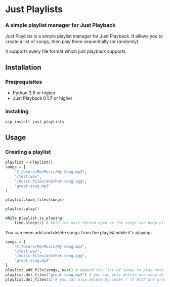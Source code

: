 # Just Playlists
### A simple playlist manager for Just Playback

Just Playlists is a simple playlist manager for Just Playback. It allows you to create a list of songs, then play them sequentially (or randomly).

It supports every file format which just playback supports.


## Installation
### Preqrequisites
- Python 3.6 or higher
- Just Playback 0.1.7 or higher

### Installing

`pip install just_playlists`

## Usage

### Creating a playlist

```python
playlist = Playlist()
songs = [
    "C:/Users/Me/Music/My Song.mp3",
    "/test.wav",
    "/music-files/another-song.ogg",
    "great-song.mp3"
]

playlist.load_files(songs)

playlist.play()

while playlist.is_playing:
    time.sleep(1) # hold the main thread open so the songs can keep playing

```
You can even add and delete songs from the playlist while it's playing:
```python
songs = [
    "C:/Users/Me/Music/My Song.mp3",
    "/test.wav",
    "/music-files/another-song.ogg",
    "great-song.mp3"
]
playlist.add_file(songs, next) # append the list of songs to play next.
playlist.del_files("great-song.mp3") # you can only delete one song at a time
playlist.del_files(1) # you can also delete by index ( if both are provided, index is used)
```